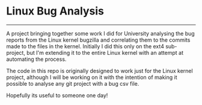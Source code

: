 Linux Bug Analysis
====================

***

A project bringing together some work I did for University analysing the bug reports from the Linux kernel bugzilla and correlating them to the commits made to the files in the kernel.
Initially I did this only on the ext4 sub-project, but I'm extending it to the entire Linux kernel with an attempt at automating the process.

The code in this repo is originally designed to work just for the Linux kernel project, although I will be working on it with the intention of making it possible to analyse any git project with a bug csv file.


Hopefully its useful to someone one day!
